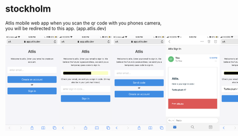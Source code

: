 # stockholm

Atlis mobile web app when you scan the qr code with you phones camera, you will be redirected to this app. (app.atlis.dev)

<div style="display:flex;">
  <img alt="create account" src="./img/create_account.PNG" height="300">
  <img alt="sign in" src="./img/passcode_sent.PNG" height="300">
  <img alt="passcode sent to email" src="./img/sign_in.PNG" height="300">
  <img alt="passcode email" src="./img/passcode_email.PNG" height="300">
  <img alt="passcode entered" src="./img/enter_passcode.PNG" height="300">
  <img alt="home tab" src="./img/home_tab.PNG" height="300">
  <img alt="home dropdown info" src="./img/home_dropdown_info.PNG" height="300">
  <img alt="scan qr code tab" src="./img/scanqr_tab.PNG" height="300">
  <img alt="sign out tab" src="./img/account_signout_tab.PNG" height="300">
  <img alt="confirm sign in popup modal" src="./img/signin_confirm.PNG" height="300">
  <img alt="new sign in popup modal" src="./img/new_signin.PNG" height="300">
</div>

